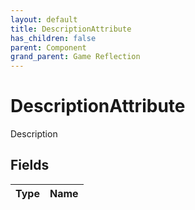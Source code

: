 ```yaml
---
layout: default
title: DescriptionAttribute
has_children: false
parent: Component
grand_parent: Game Reflection
---
```

# DescriptionAttribute
Description 

## Fields

| Type | Name |
|:-------------|:--------------|

